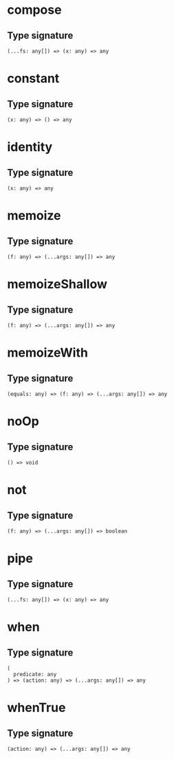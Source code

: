 # compose

## Type signature

```
(...fs: any[]) => (x: any) => any
```

# constant

## Type signature

```
(x: any) => () => any
```

# identity

## Type signature

```
(x: any) => any
```

# memoize

## Type signature

```
(f: any) => (...args: any[]) => any
```

# memoizeShallow

## Type signature

```
(f: any) => (...args: any[]) => any
```

# memoizeWith

## Type signature

```
(equals: any) => (f: any) => (...args: any[]) => any
```

# noOp

## Type signature

```
() => void
```

# not

## Type signature

```
(f: any) => (...args: any[]) => boolean
```

# pipe

## Type signature

```
(...fs: any[]) => (x: any) => any
```

# when

## Type signature

```
(
  predicate: any
) => (action: any) => (...args: any[]) => any
```

# whenTrue

## Type signature

```
(action: any) => (...args: any[]) => any
```
